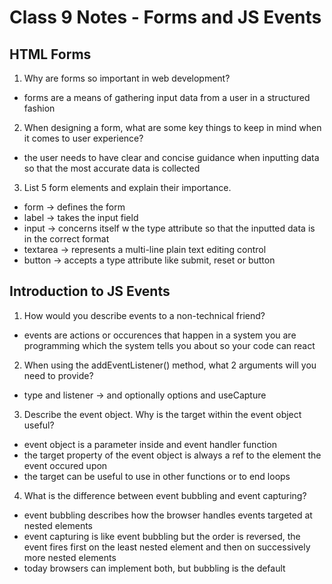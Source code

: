 # Class 9 Notes - Forms and JS Events

## HTML Forms

1. Why are forms so important in web development?

- forms are a means of gathering input data from a user in a structured fashion

2. When designing a form, what are some key things to keep in mind when it comes to user experience?

- the user needs to have clear and concise guidance when inputting data so that the most accurate data is collected

3. List 5 form elements and explain their importance.

- form -> defines the form
- label -> takes the input field
- input -> concerns itself w the type attribute so that the inputted data is in the correct format
- textarea -> represents a multi-line plain text editing control
- button -> accepts a type attribute like submit, reset or button

## Introduction to JS Events

1. How would you describe events to a non-technical friend?

- events are actions or occurences that happen in a system you are programming which the system tells you about so your code can react

2. When using the addEventListener() method, what 2 arguments will you need to provide?

- type and listener -> and optionally options and useCapture

3. Describe the event object. Why is the target within the event object useful?

- event object is a parameter inside and event handler function
- the target property of the event object is always a ref to the element the event occured upon
- the target can be useful to use in other functions or to end loops

4. What is the difference between event bubbling and event capturing?

- event bubbling describes how the browser handles events targeted at nested elements
- event capturing is like event bubbling but the order is reversed, the event fires first on the least nested element and then on successively more nested elements
- today browsers can implement both, but bubbling is the default
